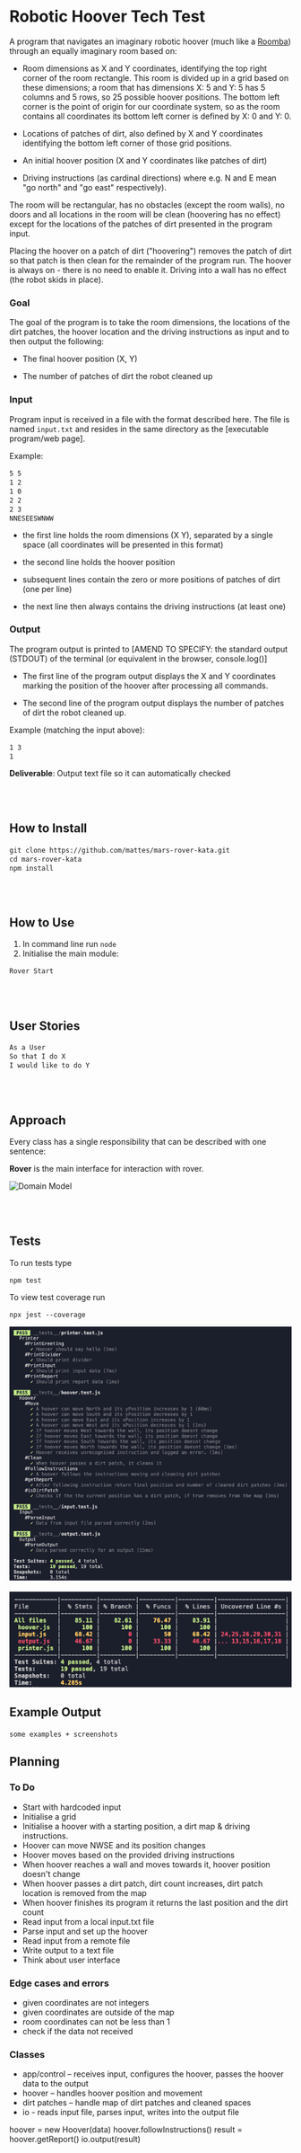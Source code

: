 # Robotic Hoover Tech Test


A program that navigates an imaginary robotic hoover (much like a [Roomba](https://en.wikipedia.org/wiki/Roomba)) through an equally imaginary room based on:

- Room dimensions as X and Y coordinates, identifying the top right corner of the room rectangle. This room is divided up in a grid based on these dimensions; a room that has dimensions X: 5 and Y: 5 has 5 columns and 5 rows, so 25 possible hoover positions. The bottom left corner is the point of origin for our coordinate system, so as the room contains all coordinates its bottom left corner is defined by X: 0 and Y: 0.

- Locations of patches of dirt, also defined by X and Y coordinates identifying the bottom left corner of those grid positions.

- An initial hoover position (X and Y coordinates like patches of dirt)

- Driving instructions (as cardinal directions) where e.g. N and E mean "go north" and "go east" respectively).

The room will be rectangular, has no obstacles (except the room walls), no doors and all locations in the room will be clean (hoovering has no effect) except for the locations of the patches of dirt presented in the program input.

Placing the hoover on a patch of dirt ("hoovering") removes the patch of dirt so that patch is then clean for the remainder of the program run. The hoover is always on - there is no need to enable it. Driving into a wall has no effect (the robot skids in place).

### Goal

The goal of the program is to take the room dimensions, the locations of the dirt patches, the hoover location and the driving instructions as input and to then output the following:

- The final hoover position (X, Y)

- The number of patches of dirt the robot cleaned up

### Input

Program input is received in a file with the format described here. The file is named `input.txt` and resides in the same directory as the [executable program/web page].

Example:
```
5 5
1 2
1 0
2 2
2 3
NNESEESWNWW
```
- the first line holds the room dimensions (X Y), separated by a single space (all coordinates will be presented in this format)

- the second line holds the hoover position

- subsequent lines contain the zero or more positions of patches of dirt (one per line)

- the next line then always contains the driving instructions (at least one)


### Output

The program output is printed to [AMEND TO SPECIFY: the standard output (STDOUT) of the terminal (or equivalent in the browser, console.log()]

- The first line of the program output displays the X and Y coordinates marking the position of the hoover after processing all commands.

- The second line of the program output displays the number of patches of dirt the robot cleaned up.

Example (matching the input above):
```
1 3
1
```

__Deliverable__: Output text file so it can automatically checked

<br><br>

## How to Install
```
git clone https://github.com/mattes/mars-rover-kata.git
cd mars-rover-kata
npm install
```
<br><br>

## How to Use

1. In command line run `node`
2. Initialise the main module:

```
Rover Start
```

<br><br>

## User Stories

```
As a User
So that I do X
I would like to do Y
```

<br><br>

## Approach

Every class has a single responsibility that can be described with one sentence:

__Rover__ is the main interface for interaction with rover.


![Domain Model](./public/uml.png)

<br><br>

## Tests

To run tests type

```
npm test
```

To view test coverage run

```
npx jest --coverage
```

![Tests](./public/tests.png)<br><br>
![Test Coverage](./public/coverage.png)

## Example Output
```
some examples + screenshots
```

## Planning

### To Do
- Start with hardcoded input
- Initialise a grid
- Initialise a hoover with a starting position, a dirt map & driving instructions.
- Hoover can move NWSE and its position changes
- Hoover moves based on the provided driving instructions
- When hoover reaches a wall and moves towards it, hoover position doesn't change
- When hoover passes a dirt patch, dirt count increases, dirt patch location is removed from the map
- When hoover finishes its program it returns the last position and the dirt count
- Read input from a local input.txt file
- Parse input and set up the hoover
- Read input from a remote file
- Write output to a text file
- Think about user interface


### Edge cases and errors
- given coordinates are not integers
- given coordinates are outside of the map
- room coordinates can not be less than 1
- check if the data not received


### Classes
- app/control – receives input, configures the hoover, passes the hoover data to the output
- hoover – handles hoover position and movement
- dirt patches – handle map of dirt patches and cleaned spaces
- io - reads input file, parses input, writes into the output file

hoover = new Hoover(data)
hoover.followInstructions()
result = hoover.getReport()
io.output(result)